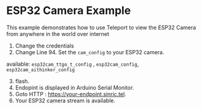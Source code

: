 # ESP32 Camera Example

This example demonstrates how to use Teleport to view the ESP32 Camera from anywhere in the world over internet

1. Change the credentials
2. Change Line 94. Set the ```cam_config``` to your ESP32 camera.

available: ```esp32cam_ttgo_t_config``` , ```esp32cam_config```, ```esp32cam_aithinker_config```

3. flash. 
4. Endopint is displayed in Arduino Serial Monitor.
5. Goto HTTP : https://your-endpoint.sinric.tel.
6. Your ESP32 camera stream is available.
